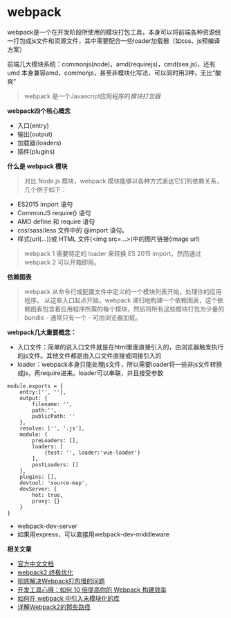 # webpack

> 
webpack是一个在开发阶段所使用的模块打包工具，本身可以将前端各种资源统一打包成js文件和资源文件，其中需要配合一些loader加载器（如css、js预编译方案）

前端几大模块系统：commonjs(node)，amd(requirejs)，cmd(sea.js)，还有umd
本身兼容amd，commonjs，甚至非模块化写法，可以同时用3种，无比“酸爽”

> webpack 是一个Javascript应用程序的*模块打包器*

**webpack四个核心概念**
* 入口(entry)
* 输出(output)
* 加载器(loaders)
* 插件(plugins)

**什么是 webpack 模块**
> 对比 Node.js 模块，webpack 模块能够以各种方式表达它们的依赖关系，几个例子如下：

* ES2015 import 语句
* CommonJS require() 语句
* AMD define 和 require 语句
* css/sass/less 文件中的 @import 语句。
* 样式(url(...))或 HTML 文件(&lt;img src=...&gt;)中的图片链接(image url)

> webpack 1 需要特定的 loader 来转换 ES 2015 import，然而通过 webpack 2 可以开箱即用。

**依赖图表**
> webpack 从命令行或配置文件中定义的一个模块列表开始，处理你的应用程序。 从这些入口起点开始，webpack 递归地构建一个依赖图表，这个依赖图表包含着应用程序所需的每个模块，然后将所有这些模块打包为少量的 bundle - 通常只有一个 - 可由浏览器加载。


**webpack几大重要概念：**
* 入口文件：简单的说入口文件就是在html里面直接引入的，由浏览器触发执行的js文件。其他文件都是由入口文件直接或间接引入的
* loader：webpack本身只能处理js文件，所以需要loader将一些非js文件转换成js，再require进来。loader可以串联，并且接受参数

> 
    module.exports = {
        entry:['', ''],
        output: {
            filename: '',
            path:'',
            publicPath: ''
        },
        resolve: ['', '.js'],
        module: {
            preLoaders: [],
            loaders: [
                {test: '', loader:'vue-loader'}
            ],
            postLoaders: []
        },
        plugins: [],
        devtool: 'source-map',
        devServer: {
            hot: true,
            proxy: {}
        }
    }

> 
* webpack-dev-server 
* 如果用express，可以直接用webpack-dev-middleware


**相关文章**
* [官方中文文档](https://doc.webpack-china.org/concepts/)
* [webpack2 终极优化](https://github.com/gwuhaolin/blog/issues/2)
* [彻底解决Webpack打包慢的问题](https://segmentfault.com/a/1190000006087638)
* [开发工具心得：如何 10 倍提高你的 Webpack 构建效率](https://segmentfault.com/a/1190000005770042)
* [如何在 webpack 中引入未模块化的库](https://sebastianblade.com/how-to-import-unmodular-library-like-zepto/)
* [详解Webpack2的那些路径](http://www.qinshenxue.com/article/20170315092242.html)